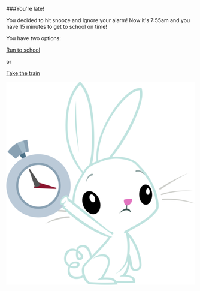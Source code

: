 ###You're late!


You decided to hit snooze and ignore your alarm!
Now it's 7:55am and you have 15 minutes to get to school on time!

You have two options:

[Run to school](../good-day/run.md)

or

[Take the train](train.md)

![late](../images/late.png)